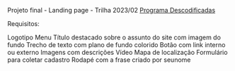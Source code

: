 Projeto final - Landing page - Trilha 2023/02 [Programa Descodificadas](https://moodle.descodificadas.com.br/?redirect=0)

Requisitos:

Logotipo
Menu
Título destacado sobre o assunto do site com imagem do fundo
Trecho de texto com plano de fundo colorido
Botão com link interno ou externo
Imagens com descrições
Vídeo
Mapa de localização
Formulário para coletar cadastro
Rodapé com a frase criado por seunome